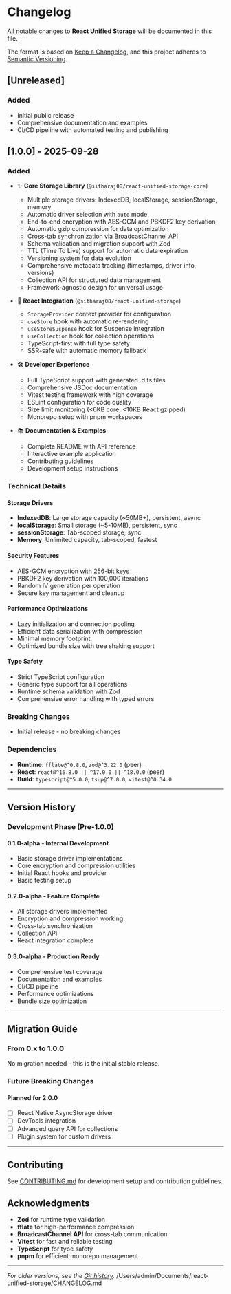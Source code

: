 # Changelog

All notable changes to **React Unified Storage** will be documented in this file.

The format is based on [Keep a Changelog](https://keepachangelog.com/en/1.0.0/),
and this project adheres to [Semantic Versioning](https://semver.org/spec/v2.0.0.html).

## [Unreleased]

### Added
- Initial public release
- Comprehensive documentation and examples
- CI/CD pipeline with automated testing and publishing

## [1.0.0] - 2025-09-28

### Added
- ✨ **Core Storage Library** (`@sitharaj08/react-unified-storage-core`)
  - Multiple storage drivers: IndexedDB, localStorage, sessionStorage, memory
  - Automatic driver selection with `auto` mode
  - End-to-end encryption with AES-GCM and PBKDF2 key derivation
  - Automatic gzip compression for data optimization
  - Cross-tab synchronization via BroadcastChannel API
  - Schema validation and migration support with Zod
  - TTL (Time To Live) support for automatic data expiration
  - Versioning system for data evolution
  - Comprehensive metadata tracking (timestamps, driver info, versions)
  - Collection API for structured data management
  - Framework-agnostic design for universal usage

- 🚀 **React Integration** (`@sitharaj08/react-unified-storage`)
  - `StorageProvider` context provider for configuration
  - `useStore` hook with automatic re-rendering
  - `useStoreSuspense` hook for Suspense integration
  - `useCollection` hook for collection operations
  - TypeScript-first with full type safety
  - SSR-safe with automatic memory fallback

- 🛠️ **Developer Experience**
  - Full TypeScript support with generated .d.ts files
  - Comprehensive JSDoc documentation
  - Vitest testing framework with high coverage
  - ESLint configuration for code quality
  - Size limit monitoring (<6KB core, <10KB React gzipped)
  - Monorepo setup with pnpm workspaces

- 📚 **Documentation & Examples**
  - Complete README with API reference
  - Interactive example application
  - Contributing guidelines
  - Development setup instructions

### Technical Details

#### Storage Drivers
- **IndexedDB**: Large storage capacity (~50MB+), persistent, async
- **localStorage**: Small storage (~5-10MB), persistent, sync
- **sessionStorage**: Tab-scoped storage, sync
- **Memory**: Unlimited capacity, tab-scoped, fastest

#### Security Features
- AES-GCM encryption with 256-bit keys
- PBKDF2 key derivation with 100,000 iterations
- Random IV generation per operation
- Secure key management and cleanup

#### Performance Optimizations
- Lazy initialization and connection pooling
- Efficient data serialization with compression
- Minimal memory footprint
- Optimized bundle size with tree shaking support

#### Type Safety
- Strict TypeScript configuration
- Generic type support for all operations
- Runtime schema validation with Zod
- Comprehensive error handling with typed errors

### Breaking Changes
- Initial release - no breaking changes

### Dependencies
- **Runtime**: `fflate@^0.8.0`, `zod@^3.22.0` (peer)
- **React**: `react@^16.8.0 || ^17.0.0 || ^18.0.0` (peer)
- **Build**: `typescript@^5.0.0`, `tsup@^7.0.0`, `vitest@^0.34.0`

---

## Version History

### Development Phase (Pre-1.0.0)

#### 0.1.0-alpha - Internal Development
- Basic storage driver implementations
- Core encryption and compression utilities
- Initial React hooks and provider
- Basic testing setup

#### 0.2.0-alpha - Feature Complete
- All storage drivers implemented
- Encryption and compression working
- Cross-tab synchronization
- Collection API
- React integration complete

#### 0.3.0-alpha - Production Ready
- Comprehensive test coverage
- Documentation and examples
- CI/CD pipeline
- Performance optimizations
- Bundle size optimization

---

## Migration Guide

### From 0.x to 1.0.0

No migration needed - this is the initial stable release.

### Future Breaking Changes

#### Planned for 2.0.0
- [ ] React Native AsyncStorage driver
- [ ] DevTools integration
- [ ] Advanced query API for collections
- [ ] Plugin system for custom drivers

---

## Contributing

See [CONTRIBUTING.md](CONTRIBUTING.md) for development setup and contribution guidelines.

## Acknowledgments

- **Zod** for runtime type validation
- **fflate** for high-performance compression
- **BroadcastChannel API** for cross-tab communication
- **Vitest** for fast and reliable testing
- **TypeScript** for type safety
- **pnpm** for efficient monorepo management

---

*For older versions, see the [Git history](https://github.com/sitharaj08/react-unified-storage/commits/main).*</content>
<parameter name="filePath">/Users/admin/Documents/react-unified-storage/CHANGELOG.md